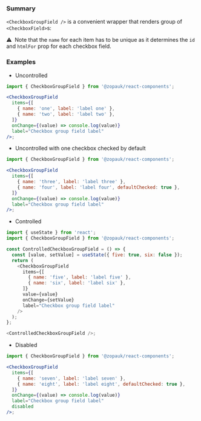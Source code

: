### Summary

`<CheckboxGroupField />` is a convenient wrapper that renders group of `<CheckboxField>`s:

⚠️ &nbsp;Note that the `name` for each item has to be unique as it determines the `id`
and `htmlFor` prop for each checkbox field.

### Examples

- Uncontrolled

```jsx
import { CheckboxGroupField } from '@zopauk/react-components';

<CheckboxGroupField
  items={[
    { name: 'one', label: 'label one' },
    { name: 'two', label: 'label two' },
  ]}
  onChange={(value) => console.log(value)}
  label="Checkbox group field label"
/>;
```

- Uncontrolled with one checkbox checked by default

```jsx
import { CheckboxGroupField } from '@zopauk/react-components';

<CheckboxGroupField
  items={[
    { name: 'three', label: 'label three' },
    { name: 'four', label: 'label four', defaultChecked: true },
  ]}
  onChange={(value) => console.log(value)}
  label="Checkbox group field label"
/>;
```

- Controlled

```js
import { useState } from 'react';
import { CheckboxGroupField } from '@zopauk/react-components';

const ControlledCheckboxGroupField = () => {
  const [value, setValue] = useState({ five: true, six: false });
  return (
    <CheckboxGroupField
      items={[
        { name: 'five', label: 'label five' },
        { name: 'six', label: 'label six' },
      ]}
      value={value}
      onChange={setValue}
      label="Checkbox group field label"
    />
  );
};

<ControlledCheckboxGroupField />;
```

- Disabled

```jsx
import { CheckboxGroupField } from '@zopauk/react-components';

<CheckboxGroupField
  items={[
    { name: 'seven', label: 'label seven' },
    { name: 'eight', label: 'label eight', defaultChecked: true },
  ]}
  onChange={(value) => console.log(value)}
  label="Checkbox group field label"
  disabled
/>;
```
